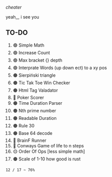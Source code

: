 *cheater*

yeah,,, i see you

## TO-DO

1. 🟢 Simple Math
1. 🟢 Increase Count
1. 🟢 Max bracket {} depth
1. 🟢 Interprate Words (up down ect) to a xy pos
1. 🟠 Sierpiński triangle
1. 🟠 Tic Tak Toe Win Checker
1. 🟠 Html Tag Valadator
1. 🔴 Poker Scorer
1. 🟠 Time Duration Parser
1. 🟠 Nth prime number
1. 🟠 Readable Duration
1. 🟠 Rule 30
1. 🟠 Base 64 decode
1. 🔴 BrainF Runner
1. 🔴 Conways Game of life to n steps
1. 🟡 Order Of Ops [less simple math]
1. 🟠 Scale of 1-10 how good is rust

`12 / 17 ~ 76%`